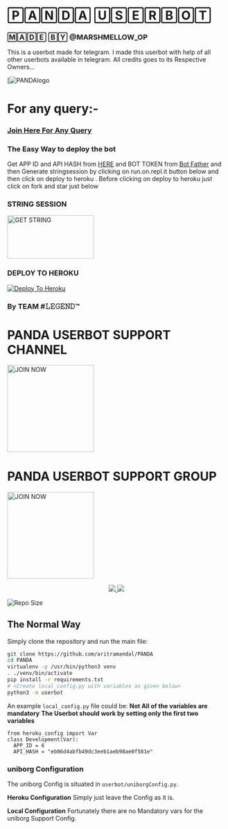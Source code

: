 # 🄿🄰🄽🄳🄰  🅄🅂🄴🅁🄱🄾🅃

### 🄼🄰🄳🄴 🄱🅈 @MARSHMELLOW_OP


This is a userbot made for telegram. I made this userbot with help of all other userbots available in telegram. All credits goes to its Respective Owners...



[![PANDAlogo](https://telegra.ph/file/91d2033914cfdb509cccf.jpg)






# For any query:-






### [Join Here For Any Query](https://t.me/LEGEND_USERBOT_SUPPORT)

### The Easy Way to deploy the bot
Get APP ID and API HASH from [HERE](https://my.telegram.org) and BOT TOKEN from [Bot Father](https://t.me/botfather) and then Generate stringsession by clicking on run.on.repl.it button below and then click on deploy to heroku . Before clicking on deploy to heroku just click on fork and star just below




### STRING SESSION 

<p align="centre"><a href="https://repl.it/@aritramandal1/PANDA?template=https://repl.it/@aritramandal1/PANDA#main.py"> <img src="https://telegra.ph/file/b9133ebfd256fb7d2993a.jpg" alt="GET STRING" width="200" height="100.100"/></a></p>












### DEPLOY TO HEROKU


[![Deploy To Heroku](https://www.herokucdn.com/deploy/button.svg)](https://heroku.com/deploy?template=https://github.com/aritramandal/PANDA/tree/master)




### By TEAM #𝙻𝙴𝙶𝙴𝙽𝙳™










# PANDA USERBOT SUPPORT CHANNEL



<p align="centre"><a href="https://t.me/legend_userbot_support_channel?template=https://t.me/legend_userbot_support_channel"> <img src="https://telegra.ph/file/6b2aeeccbbf98a3e64f01.jpg" alt="JOIN NOW " width="200" height="200.200"/></a></p>

# PANDA USERBOT SUPPORT GROUP


<p align="centre"><a href="https://t.me/LEGEND_USERBOT_SUPPORT?template=https://t.me/LEGEND_USERBOT_SUPPORT"> <img src="https://telegra.ph/file/9ff92c38775ab62acf606.jpg" alt="JOIN NOW " width="200" height="200.200"/></a></p>





<p align="center">
  <a href="https://github.com/suhaash02/Eliza/fork">
    <img src="https://img.shields.io/github/forks/aritramandal/PANDA?label=Fork&style=social">
    
  </a>
  <a href="https://github.com/aritramandal/PANDA">
    <img src="https://img.shields.io/github/stars/aritramandal/PANDA?style=social">
  </a>
</p>

 ![Repo Size](https://img.shields.io/github/repo-size/aritramandal/PANDA)





## The Normal Way
Simply clone the repository and run the main file:
```sh
git clone https://github.com/aritramandal/PANDA
cd PANDA
virtualenv -p /usr/bin/python3 venv
. ./venv/bin/activate
pip install -r requirements.txt
# <Create local_config.py with variables as given below>
python3 -m userbot
```
An example `local_config.py` file could be:
**Not All of the variables are mandatory**
__The Userbot should work by setting only the first two variables__
```python3
from heroku_config import Var
class Development(Var):
  APP_ID = 6
  API_HASH = "eb06d4abfb49dc3eeb1aeb98ae0f581e"
```
### uniborg Configuration

The uniborg Config is situated in `userbot/uniborgConfig.py`.

**Heroku Configuration**
Simply just leave the Config as it is.

**Local Configuration**
Fortunately there are no Mandatory vars for the uniborg Support Config.

